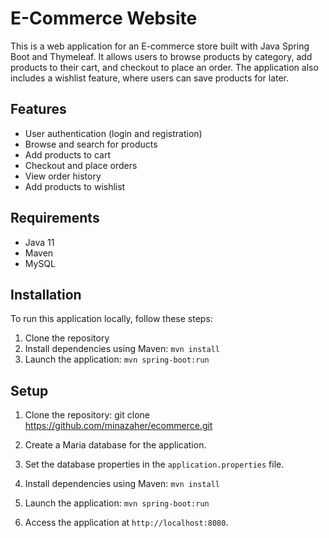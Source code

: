 # E-Commerce Website

This is a web application for an E-commerce store built with Java Spring Boot and Thymeleaf. It allows users to browse products by category, add products to their cart, and checkout to place an order. The application also includes a wishlist feature, where users can save products for later.
## Features

- User authentication (login and registration)
- Browse and search for products
- Add products to cart
- Checkout and place orders
- View order history
- Add products to wishlist

## Requirements

- Java 11
- Maven
- MySQL

## Installation

To run this application locally, follow these steps:

1. Clone the repository
2. Install dependencies using Maven: ```mvn install```
3. Launch the application: `mvn spring-boot:run`

## Setup

1. Clone the repository:
git clone https://github.com/minazaher/ecommerce.git

2. Create a Maria database for the application.

3. Set the database properties in the `application.properties` file.

2. Install dependencies using Maven: ```mvn install```

3. Launch the application: `mvn spring-boot:run`

6. Access the application at `http://localhost:8080`.



  
